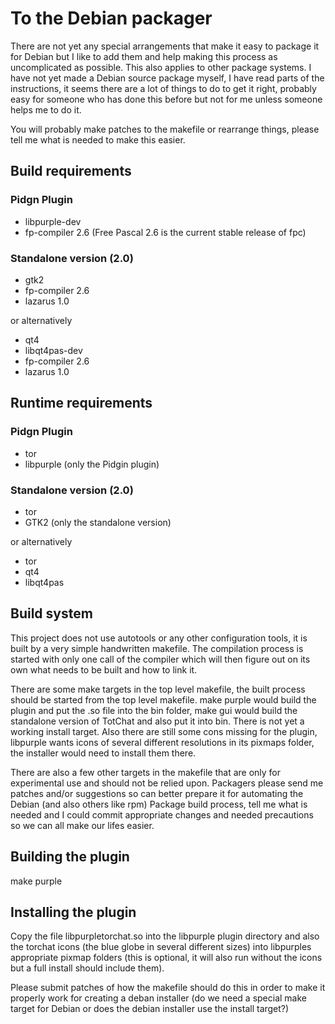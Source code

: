 To the Debian packager
======================
There are not yet any special arrangements that make it easy to
package it for Debian but I like to add them and help making this
process as uncomplicated as possible. This also applies to other
package systems. I have not yet made a Debian source package myself,
I have read parts of the instructions, it seems there are a lot of
things to do to get it right, probably easy for someone who has done
this before but not for me unless someone helps me to do it.

You will probably make patches to the makefile or rearrange things,
please tell me what is needed to make this easier.

Build requirements
------------------
### Pidgn Plugin
* libpurple-dev
* fp-compiler 2.6 (Free Pascal 2.6 is the current stable release of fpc)

### Standalone version (2.0)
* gtk2
* fp-compiler 2.6
* lazarus 1.0

or alternatively

* qt4
* libqt4pas-dev
* fp-compiler 2.6
* lazarus 1.0

Runtime requirements
--------------------
### Pidgn Plugin
* tor
* libpurple (only the Pidgin plugin)

### Standalone version (2.0)
* tor
* GTK2 (only the standalone version)

or alternatively

* tor
* qt4
* libqt4pas

Build system
-------------
This project does not use autotools or any other configuration tools,
it is built by a very simple handwritten makefile. The compilation
process is started with only one call of the compiler which will then
figure out on its own what needs to be built and how to link it.

There are some make targets in the top level makefile, the built
process should be started from the top level makefile. make purple
would build the plugin and put the .so file into the bin folder, make
gui would build the standalone version of TotChat and also put it
into bin. There is not yet a working install target. Also there are
still some cons missing for the plugin, libpurple wants icons of
several different resolutions in its pixmaps folder, the installer
would need to install them there.

There are also a few other targets in the makefile that are only for
experimental use and should not be relied upon. Packagers please send
me patches and/or suggestions so can better prepare it for automating
the Debian (and also others like rpm) Package build process, tell me
what is needed and I could commit appropriate changes and needed
precautions so we can all make our lifes easier.

Building the plugin
-------------------
make purple

Installing the plugin
---------------------
Copy the file libpurpletorchat.so into the libpurple plugin directory
and also the torchat icons (the blue globe in several different
sizes) into libpurples appropriate pixmap folders (this is optional,
it will also run without the icons but a full install should include
them).

Please submit patches of how the makefile should do this in order to
make it properly work for creating a deban installer (do we need a
special make target for Debian or does the debian installer use the
install target?)
